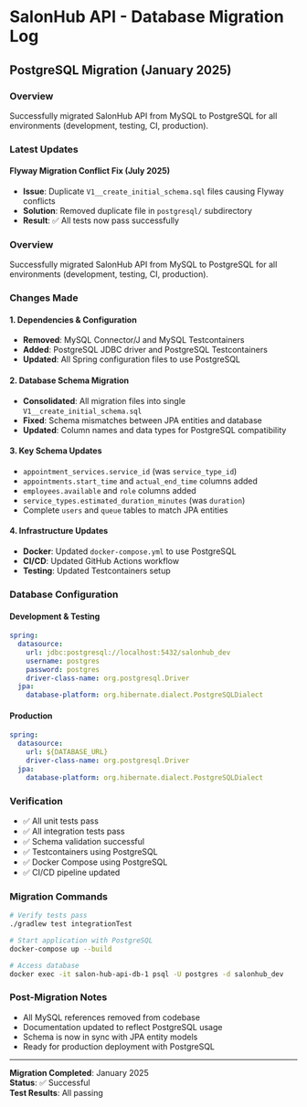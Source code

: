 # SalonHub API - Database Migration Log

## PostgreSQL Migration (January 2025)

### Overview
Successfully migrated SalonHub API from MySQL to PostgreSQL for all environments (development, testing, CI, production).

### Latest Updates

#### Flyway Migration Conflict Fix (July 2025)
- **Issue**: Duplicate `V1__create_initial_schema.sql` files causing Flyway conflicts
- **Solution**: Removed duplicate file in `postgresql/` subdirectory
- **Result**: ✅ All tests now pass successfully

### Overview
Successfully migrated SalonHub API from MySQL to PostgreSQL for all environments (development, testing, CI, production).

### Changes Made

#### 1. **Dependencies & Configuration**
- **Removed**: MySQL Connector/J and MySQL Testcontainers
- **Added**: PostgreSQL JDBC driver and PostgreSQL Testcontainers
- **Updated**: All Spring configuration files to use PostgreSQL

#### 2. **Database Schema Migration**
- **Consolidated**: All migration files into single `V1__create_initial_schema.sql`
- **Fixed**: Schema mismatches between JPA entities and database
- **Updated**: Column names and data types for PostgreSQL compatibility

#### 3. **Key Schema Updates**
- `appointment_services.service_id` (was `service_type_id`)
- `appointments.start_time` and `actual_end_time` columns added
- `employees.available` and `role` columns added
- `service_types.estimated_duration_minutes` (was `duration`)
- Complete `users` and `queue` tables to match JPA entities

#### 4. **Infrastructure Updates**
- **Docker**: Updated `docker-compose.yml` to use PostgreSQL
- **CI/CD**: Updated GitHub Actions workflow
- **Testing**: Updated Testcontainers setup

### Database Configuration

#### Development & Testing
```yaml
spring:
  datasource:
    url: jdbc:postgresql://localhost:5432/salonhub_dev
    username: postgres
    password: postgres
    driver-class-name: org.postgresql.Driver
  jpa:
    database-platform: org.hibernate.dialect.PostgreSQLDialect
```

#### Production
```yaml
spring:
  datasource:
    url: ${DATABASE_URL}
    driver-class-name: org.postgresql.Driver
  jpa:
    database-platform: org.hibernate.dialect.PostgreSQLDialect
```

### Verification
- ✅ All unit tests pass
- ✅ All integration tests pass
- ✅ Schema validation successful
- ✅ Testcontainers using PostgreSQL
- ✅ Docker Compose using PostgreSQL
- ✅ CI/CD pipeline updated

### Migration Commands
```bash
# Verify tests pass
./gradlew test integrationTest

# Start application with PostgreSQL
docker-compose up --build

# Access database
docker exec -it salon-hub-api-db-1 psql -U postgres -d salonhub_dev
```

### Post-Migration Notes
- All MySQL references removed from codebase
- Documentation updated to reflect PostgreSQL usage
- Schema is now in sync with JPA entity models
- Ready for production deployment with PostgreSQL

---
**Migration Completed**: January 2025  
**Status**: ✅ Successful  
**Test Results**: All passing
